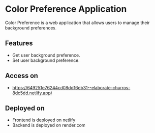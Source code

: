 # Color Preference Application
Color Preference is a web application that allows users to manage their background preferences.

## Features
- Get user background preference.
- Set user background preference.

## Access on
- https://649251e76244cd08dd16eb31--elaborate-churros-8dc5dd.netlify.app/

## Deployed on
- Frontend is deployed on netlify
- Backend is deployed on render.com
